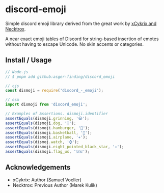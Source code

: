 # discord-emoji

Simple discord emoji library derived from the great work by [xCykrix and Necktrox](https://github.com/xCykrix/discord_emoji/).

A near exact emoji tables of Discord for string-based insertion of emotes without having to escape Unicode. No skin accents or categories.

## Install / Usage

```ts
// Node.js
// $ pnpm add github:asger-finding/discord_emoji

// cjs
const dismoji = require('discord_-_emoji');

// esm
import dismoji from 'discord_emoji';

// Examples of Assertions. dismoji.identifier
assertEquals(dismoji.grinning, '😀');
assertEquals(dismoji.dog, '🐶');
assertEquals(dismoji.hamburger, '🍔');
assertEquals(dismoji.basketball, '🏀');
assertEquals(dismoji.airplane, '✈️');
assertEquals(dismoj.watch, '⌚');
assertEquals(dismoji.eight_pointed_black_star, '✴️');
assertEquals(dismoji.flag_us, '🇺🇸');
```

## Acknowledgements

- xCykrix: Author (Samuel Voeller)
- Necktrox: Previous Author (Marek Kulik)
